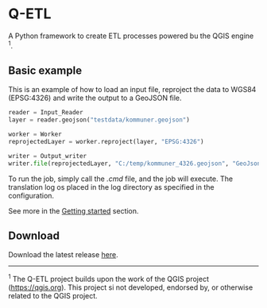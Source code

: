 # Q-ETL

A Python framework to create ETL processes powered bu the QGIS engine <sup>1</sup>.

## Basic example
This is an example of how to load an input file, reproject the data to WGS84 (EPSG:4326) and write the output to a GeoJSON file.

```python
reader = Input_Reader
layer = reader.geojson("testdata/kommuner.geojson")

worker = Worker
reprojectedLayer = worker.reproject(layer, "EPSG:4326")

writer = Output_writer
writer.file(reprojectedLayer, "C:/temp/kommuner_4326.geojson", "GeoJson")
```

To run the job, simply call the _.cmd_ file, and the job will execute. The translation log os placed in the log directory as specified in the configuration.

See more in the [Getting started](getting_started) section.

## Download
Download the latest release [here](https://github.com/QGEEKS/Q-ETL/releases).

---------
<sup>1</sup> The Q-ETL project builds upon the work of the QGIS project (https://qgis.org). This project si not developed, endorsed by, or otherwise related to the QGIS project.